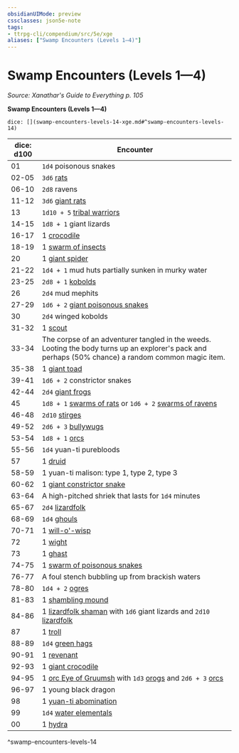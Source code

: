 ```yaml
---
obsidianUIMode: preview
cssclasses: json5e-note
tags:
- ttrpg-cli/compendium/src/5e/xge
aliases: ["Swamp Encounters (Levels 1—4)"]
---
```

# Swamp Encounters (Levels 1—4)
*Source: Xanathar's Guide to Everything p. 105* 

**Swamp Encounters (Levels 1—4)**

`dice: [](swamp-encounters-levels-14-xge.md#^swamp-encounters-levels-14)`

| dice: d100 | Encounter |
|------------|-----------|
| 01 | `1d4` poisonous snakes |
| 02-05 | `3d6` [rats](rat-xphb.md) |
| 06-10 | `2d8` ravens |
| 11-12 | `3d6` [giant rats](giant-rat.md) |
| 13 | `1d10 + 5` [tribal warriors](tribal-warrior.md) |
| 14-15 | `1d8 + 1` giant lizards |
| 16-17 | 1 [crocodile](crocodile-xphb.md) |
| 18-19 | 1 [swarm of insects](swarm-of-insects.md) |
| 20 | 1 [giant spider](giant-spider-xphb.md) |
| 21-22 | `1d4 + 1` mud huts partially sunken in murky water |
| 23-25 | `2d8 + 1` [kobolds](kobold.md) |
| 26 | `2d4` mud mephits |
| 27-29 | `1d6 + 2` [giant poisonous snakes](giant-poisonous-snake.md) |
| 30 | `2d4` winged kobolds |
| 31-32 | 1 [scout](scout.md) |
| 33-34 | The corpse of an adventurer tangled in the weeds. Looting the body turns up an explorer's pack and perhaps (50% chance) a random common magic item. |
| 35-38 | 1 [giant toad](giant-toad.md) |
| 39-41 | `1d6 + 2` constrictor snakes |
| 42-44 | `2d4` [giant frogs](giant-frog.md) |
| 45 | `1d8 + 1` [swarms of rats](swarm-of-rats.md) or `1d6 + 2` [swarms of ravens](swarm-of-ravens.md) |
| 46-48 | `2d10` [stirges](stirge.md) |
| 49-52 | `2d6 + 3` [bullywugs](bullywug.md) |
| 53-54 | `1d8 + 1` [orcs](orc.md) |
| 55-56 | `1d4` yuan-ti purebloods |
| 57 | 1 [druid](druid.md) |
| 58-59 | 1 yuan-ti malison: type 1, type 2, type 3 |
| 60-62 | 1 [giant constrictor snake](giant-constrictor-snake.md) |
| 63-64 | A high-pitched shriek that lasts for `1d4` minutes |
| 65-67 | `2d4` [lizardfolk](lizardfolk.md) |
| 68-69 | `1d4` [ghouls](ghoul-xmm.md) |
| 70-71 | 1 [will-o'-wisp](will-o-wisp.md) |
| 72 | 1 [wight](wight-xmm.md) |
| 73 | 1 [ghast](ghast-xmm.md) |
| 74-75 | 1 [swarm of poisonous snakes](swarm-of-poisonous-snakes.md) |
| 76-77 | A foul stench bubbling up from brackish waters |
| 78-80 | `1d4 + 2` [ogres](ogre-xmm.md) |
| 81-83 | 1 [shambling mound](shambling-mound.md) |
| 84-86 | 1 [lizardfolk shaman](lizardfolk-shaman.md) with `1d6` giant lizards and `2d10` [lizardfolk](lizardfolk.md) |
| 87 | 1 [troll](troll.md) |
| 88-89 | `1d4` [green hags](green-hag.md) |
| 90-91 | 1 [revenant](revenant.md) |
| 92-93 | 1 [giant crocodile](giant-crocodile.md) |
| 94-95 | 1 [orc Eye of Gruumsh](orc-eye-of-gruumsh.md) with `1d3` [orogs](orog.md) and `2d6 + 3` [orcs](orc.md) |
| 96-97 | 1 young black dragon |
| 98 | 1 [yuan-ti abomination](yuan-ti-abomination.md) |
| 99 | `1d4` [water elementals](water-elemental.md) |
| 00 | 1 [hydra](hydra.md) |
^swamp-encounters-levels-14